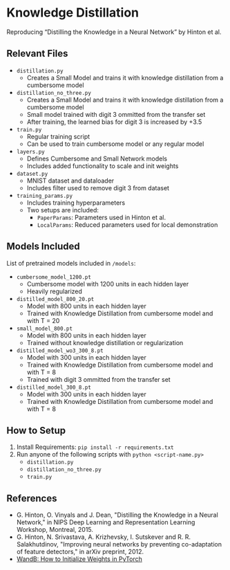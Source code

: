 # Knowledge Distillation

Reproducing “Distilling the Knowledge in a Neural Network” by Hinton et al.

## Relevant Files
- `distillation.py`
    - Creates a Small Model and trains it with knowledge distillation from a cumbersome model
- `distillation_no_three.py`
    - Creates a Small Model and trains it with knowledge distillation from a cumbersome model
    - Small model trained with digit 3 ommitted from the transfer set
    - After training, the learned bias for digit 3 is increased by +3.5
- `train.py`
    - Regular training script
    - Can be used to train cumbersome model or any regular model
- `layers.py`
    - Defines Cumbersome and Small Network models
    - Includes added functionality to scale and init weights
- `dataset.py`
    - MNIST dataset and dataloader
    - Includes filter used to remove digit 3 from dataset
- `training_params.py`
    - Includes training hyperparameters
    - Two setups are included:
        - `PaperParams`: Parameters used in Hinton et al.
        - `LocalParams`: Reduced parameters used for local demonstration

## Models Included
List of pretrained models included in `/models`:
- `cumbersome_model_1200.pt`
    - Cumbersome model with 1200 units in each hidden layer
    - Heavily regularized
- `distilled_model_800_20.pt`
    - Model with 800 units in each hidden layer
    - Trained with Knowledge Distillation from cumbersome model and with T = 20
- `small_model_800.pt`
    - Model with 800 units in each hidden layer
    - Trained without knowledge distillation or regularization
- `distilled_model_wo3_300_8.pt`
    - Model with 300 units in each hidden layer
    - Trained with Knowledge Distillation from cumbersome model and with T = 8
    - Trained with digit 3 ommitted from the transfer set
- `distilled_model_300_8.pt`
    - Model with 300 units in each hidden layer
    - Trained with Knowledge Distillation from cumbersome model and with T = 8

## How to Setup
1. Install Requirements: `pip install -r requirements.txt`
2. Run anyone of the following scripts with `python <script-name.py>`
    - `distillation.py`
    - `distillation_no_three.py`
    - `train.py`

## References
- G. Hinton, O. Vinyals and J. Dean, "Distilling the Knowledge in a Neural Network," in NIPS Deep Learning and Representation Learning Workshop, Montreal, 2015.
- G. Hinton, N. Srivastava, A. Krizhevsky, I. Sutskever and R. R. Salakhutdinov, "Improving neural networks by preventing co-adaptation of feature detectors," in arXiv preprint, 2012. 
- [WandB: How to Initialize Weights in PyTorch](https://wandb.ai/wandb_fc/tips/reports/How-to-Initialize-Weights-in-PyTorch--VmlldzoxNjcwOTg1)